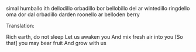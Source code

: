 simal humballo ith dellodillo
orbadillo bor bellobillo del
ar wintedillo ringdello oma dor
dal orbadillo darden roonello
ar belloden berry

Translation:

Rich earth, do not sleep
Let us awaken you
And mix fresh air into you
[So that] you may bear fruit
And grow with us
